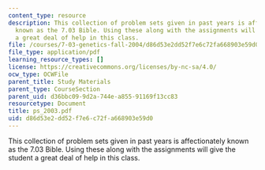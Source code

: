 ```yaml
---
content_type: resource
description: This collection of problem sets given in past years is affectionately
  known as the 7.03 Bible. Using these along with the assignments will give the student
  a great deal of help in this class.
file: /courses/7-03-genetics-fall-2004/d86d53e2dd52f7e6c72fa668903e59d0_ps_2003.pdf
file_type: application/pdf
learning_resource_types: []
license: https://creativecommons.org/licenses/by-nc-sa/4.0/
ocw_type: OCWFile
parent_title: Study Materials
parent_type: CourseSection
parent_uid: d36bbc09-9d2a-744e-a855-91169f13cc83
resourcetype: Document
title: ps_2003.pdf
uid: d86d53e2-dd52-f7e6-c72f-a668903e59d0
---
```

This collection of problem sets given in past years is affectionately known as the 7.03 Bible. Using these along with the assignments will give the student a great deal of help in this class.